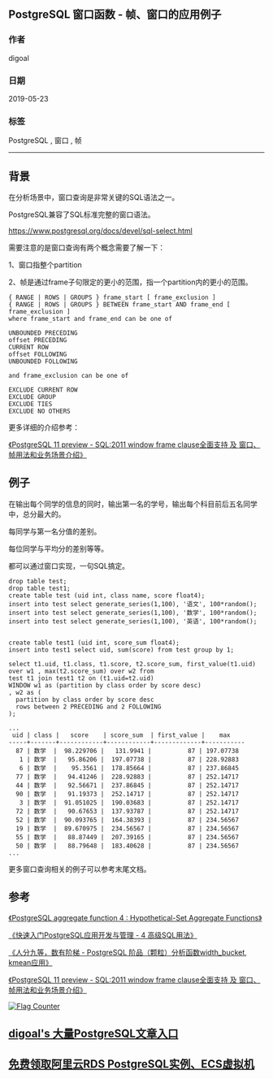## PostgreSQL 窗口函数 - 帧、窗口的应用例子  
                                                          
### 作者                                                          
digoal                                                          
                                                          
### 日期                                                          
2019-05-23                                                          
                                                          
### 标签                                                          
PostgreSQL , 窗口 , 帧  
                                                          
----                                                          
                                                          
## 背景     
在分析场景中，窗口查询是非常关键的SQL语法之一。  
  
PostgreSQL兼容了SQL标准完整的窗口语法。  
  
https://www.postgresql.org/docs/devel/sql-select.html  
  
需要注意的是窗口查询有两个概念需要了解一下：  
  
1、窗口指整个partition  
  
2、帧是通过frame子句限定的更小的范围，指一个partition内的更小的范围。  
  
```  
{ RANGE | ROWS | GROUPS } frame_start [ frame_exclusion ]  
{ RANGE | ROWS | GROUPS } BETWEEN frame_start AND frame_end [ frame_exclusion ]  
where frame_start and frame_end can be one of  
  
UNBOUNDED PRECEDING  
offset PRECEDING  
CURRENT ROW  
offset FOLLOWING  
UNBOUNDED FOLLOWING  
  
and frame_exclusion can be one of  
  
EXCLUDE CURRENT ROW  
EXCLUDE GROUP  
EXCLUDE TIES  
EXCLUDE NO OTHERS  
```  
  
更多详细的介绍参考：  
  
[《PostgreSQL 11 preview - SQL:2011 window frame clause全面支持 及 窗口、帧用法和业务场景介绍》](../201802/20180224_01.md)    
  
## 例子  
在输出每个同学的信息的同时，输出第一名的学号，输出每个科目前后五名同学中，总分最大的。  
  
每同学与第一名分值的差别。  
  
每位同学与平均分的差别等等。  
  
都可以通过窗口实现，一句SQL搞定。  
  
```  
drop table test;  
drop table test1;  
create table test (uid int, class name, score float4);  
insert into test select generate_series(1,100), '语文', 100*random();  
insert into test select generate_series(1,100), '数学', 100*random();  
insert into test select generate_series(1,100), '英语', 100*random();  
  
  
create table test1 (uid int, score_sum float4);  
insert into test1 select uid, sum(score) from test group by 1;  
  
select t1.uid, t1.class, t1.score, t2.score_sum, first_value(t1.uid) over w1 , max(t2.score_sum) over w2 from   
test t1 join test1 t2 on (t1.uid=t2.uid)   
WINDOW w1 as (partition by class order by score desc)   
, w2 as (  
  partition by class order by score desc  
  rows between 2 PRECEDING and 2 FOLLOWING  
);  
  
...  
 uid | class |   score    | score_sum  | first_value |    max      
-----+-------+------------+------------+-------------+-----------  
  87 | 数学  |  98.229706 |   131.9941 |          87 | 197.07738  
   1 | 数学  |   95.86206 |  197.07738 |          87 | 228.92883  
   6 | 数学  |    95.3561 |  178.85664 |          87 | 237.86845  
  77 | 数学  |   94.41246 |  228.92883 |          87 | 252.14717  
  44 | 数学  |   92.56671 |  237.86845 |          87 | 252.14717  
  90 | 数学  |   91.19373 |  252.14717 |          87 | 252.14717  
   3 | 数学  |  91.051025 |  190.03683 |          87 | 252.14717  
  72 | 数学  |   90.67653 |  137.93787 |          87 | 252.14717  
  52 | 数学  |  90.093765 |  164.38393 |          87 | 234.56567  
  19 | 数学  |  89.670975 |  234.56567 |          87 | 234.56567  
  55 | 数学  |   88.87449 |  207.39165 |          87 | 234.56567  
  50 | 数学  |   88.79648 |  183.40628 |          87 | 234.56567  
...  
```  
    
更多窗口查询相关的例子可以参考末尾文档。   
  
## 参考  
[《PostgreSQL aggregate function 4 : Hypothetical-Set Aggregate Functions》](../201504/20150407_02.md)    
  
[《快速入门PostgreSQL应用开发与管理 - 4 高级SQL用法》](../201704/20170411_04.md)    
  
[《人分九等，数有阶梯 - PostgreSQL 阶品（颗粒）分析函数width_bucket, kmean应用》](../201707/20170715_01.md)    
  
[《PostgreSQL 11 preview - SQL:2011 window frame clause全面支持 及 窗口、帧用法和业务场景介绍》](../201802/20180224_01.md)    
  
  
  
<a rel="nofollow" href="http://info.flagcounter.com/h9V1"  ><img src="http://s03.flagcounter.com/count/h9V1/bg_FFFFFF/txt_000000/border_CCCCCC/columns_2/maxflags_12/viewers_0/labels_0/pageviews_0/flags_0/"  alt="Flag Counter"  border="0"  ></a>  
  
  
## [digoal's 大量PostgreSQL文章入口](https://github.com/digoal/blog/blob/master/README.md "22709685feb7cab07d30f30387f0a9ae")
  
  
## [免费领取阿里云RDS PostgreSQL实例、ECS虚拟机](https://free.aliyun.com/ "57258f76c37864c6e6d23383d05714ea")
  
